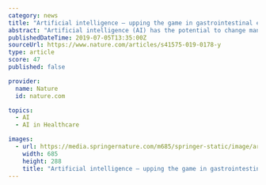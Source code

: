 ```yaml
---
category: news
title: "Artificial intelligence — upping the game in gastrointestinal endoscopy?"
abstract: "Artificial intelligence (AI) has the potential to change many aspects of health-care practice. Two newly published trials explore the potential applications of AI to improve polyp detection and mucosal visualization in gastrointestinal endoscopy — both ..."
publishedDateTime: 2019-07-05T13:35:00Z
sourceUrl: https://www.nature.com/articles/s41575-019-0178-y
type: article
score: 47
published: false

provider:
  name: Nature
  id: nature.com

topics:
  - AI
  - AI in Healthcare

images:
  - url: https://media.springernature.com/m685/springer-static/image/art%3A10.1038%2Fs41575-019-0178-y/MediaObjects/41575_2019_178_Fig1_HTML.png
    width: 685
    height: 288
    title: "Artificial intelligence — upping the game in gastrointestinal endoscopy?"
---
```

